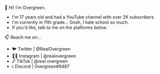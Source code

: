  
 👋  Hi! I’m Overgreen.
 
- I'm 17 years old and had a YouTube channel with over 2K subscribers.
- I'm currently in 11th grade... Gosh, I hate school so much.
- If you'd like, talk to me on the platforms below.
 
 📫 Reach me on...
- 🐦 Twitter | @RealOvergreen
- 🤳🏻 Instagram | @realovergreen
- ♪ TikTok | @real.overgreen
- 📞 Discord | Overgreen#9487

<!---
RealOvergreen/RealOvergreen is a ✨ special ✨ repository because its `README.md` (this file) appears on your GitHub profile.
You can click the Preview link to take a look at your changes.
--->
